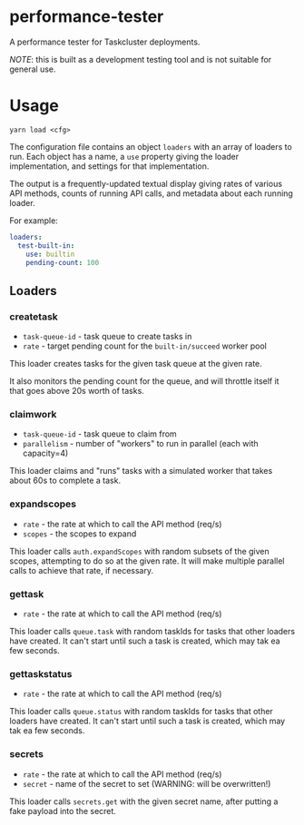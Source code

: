 # performance-tester

A performance tester for Taskcluster deployments.

*NOTE*: this is built as a development testing tool and is not suitable for general use.

# Usage

```
yarn load <cfg>
```

The configuration file contains an object `loaders` with an array of loaders to
run.  Each object has a name, a `use` property giving the loader
implementation, and settings for that implementation.

The output is a frequently-updated textual display giving rates of various API
methods, counts of running API calls, and metadata about each running loader.

For example:

```yaml
loaders:
  test-built-in:
    use: builtin
    pending-count: 100
```

## Loaders

### createtask

* `task-queue-id` - task queue to create tasks in
* `rate` - target pending count for the `built-in/succeed` worker pool

This loader creates tasks for the given task queue at the given rate.

It also monitors the pending count for the queue, and will throttle itself it
that goes above 20s worth of tasks.

### claimwork

* `task-queue-id` - task queue to claim from
* `parallelism` - number of "workers" to run in parallel (each with capacity=4)

This loader claims and "runs" tasks with a simulated worker that takes about
60s to complete a task.

### expandscopes

* `rate` - the rate at which to call the API method (req/s)
* `scopes` - the scopes to expand

This loader calls `auth.expandScopes` with random subsets of the given scopes,
attempting to do so at the given rate.  It will make multiple parallel calls to
achieve that rate, if necessary.

### gettask

* `rate` - the rate at which to call the API method (req/s)

This loader calls `queue.task` with random taskIds for tasks that other loaders
have created.  It can't start until such a task is created, which may tak ea
few seconds.

### gettaskstatus

* `rate` - the rate at which to call the API method (req/s)

This loader calls `queue.status` with random taskIds for tasks that other loaders
have created.  It can't start until such a task is created, which may tak ea
few seconds.

### secrets

* `rate` - the rate at which to call the API method (req/s)
* `secret` - name of the secret to set (WARNING: will be overwritten!)

This loader calls `secrets.get` with the given secret name, after putting a
fake payload into the secret.
